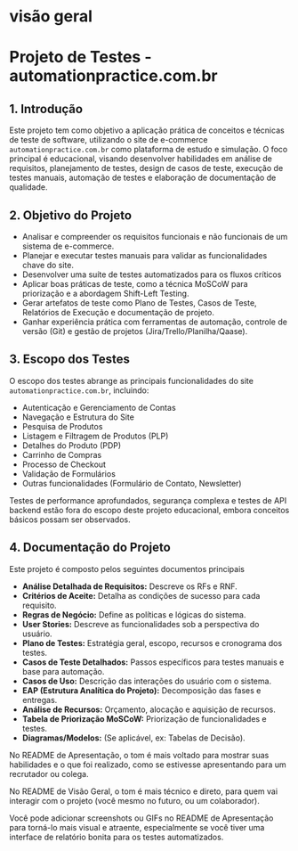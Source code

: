 # visão geral

# Projeto de Testes - automationpractice.com.br

## 1. Introdução

Este projeto tem como objetivo a aplicação prática de conceitos e técnicas de teste de software, utilizando o site de e-commerce `automationpractice.com.br` como plataforma de estudo e simulação. O foco principal é educacional, visando desenvolver habilidades em análise de requisitos, planejamento de testes, design de casos de teste, execução de testes manuais, automação de testes e elaboração de documentação de qualidade.

## 2. Objetivo do Projeto

*   Analisar e compreender os requisitos funcionais e não funcionais de um sistema de e-commerce.
*   Planejar e executar testes manuais para validar as funcionalidades chave do site.
*   Desenvolver uma suíte de testes automatizados para os fluxos críticos
*   Aplicar boas práticas de teste, como a técnica MoSCoW para priorização e a abordagem Shift-Left Testing.
*   Gerar artefatos de teste como Plano de Testes, Casos de Teste, Relatórios de Execução e documentação de projeto.
*   Ganhar experiência prática com ferramentas de automação, controle de versão (Git) e gestão de projetos (Jira/Trello/Planilha/Qaase).

## 3. Escopo dos Testes

O escopo dos testes abrange as principais funcionalidades do site `automationpractice.com.br`, incluindo:

*   Autenticação e Gerenciamento de Contas
*   Navegação e Estrutura do Site
*   Pesquisa de Produtos
*   Listagem e Filtragem de Produtos (PLP)
*   Detalhes do Produto (PDP)
*   Carrinho de Compras
*   Processo de Checkout
*   Validação de Formulários
*   Outras funcionalidades (Formulário de Contato, Newsletter)

Testes de performance aprofundados, segurança complexa e testes de API backend estão fora do escopo deste projeto educacional, embora conceitos básicos possam ser observados.

## 4. Documentação do Projeto

Este projeto é composto pelos seguintes documentos principais 

*   **Análise Detalhada de Requisitos:** Descreve os RFs e RNF.
*   **Critérios de Aceite:** Detalha as condições de sucesso para cada requisito.
*   **Regras de Negócio:** Define as políticas e lógicas do sistema.
*   **User Stories:** Descreve as funcionalidades sob a perspectiva do usuário.
*   **Plano de Testes:** Estratégia geral, escopo, recursos e cronograma dos testes.
*   **Casos de Teste Detalhados:** Passos específicos para testes manuais e base para automação.
*   **Casos de Uso:** Descrição das interações do usuário com o sistema.
*   **EAP (Estrutura Analítica do Projeto):** Decomposição das fases e entregas.
*   **Análise de Recursos:** Orçamento, alocação e aquisição de recursos.
*   **Tabela de Priorização MoSCoW:** Priorização de funcionalidades e testes.
*   **Diagramas/Modelos:** (Se aplicável, ex: Tabelas de Decisão).


No README de Apresentação, o tom é mais voltado para mostrar suas habilidades e o que foi realizado, como se estivesse apresentando para um recrutador ou colega.

No README de Visão Geral, o tom é mais técnico e direto, para quem vai interagir com o projeto (você mesmo no futuro, ou um colaborador).

Você pode adicionar screenshots ou GIFs no README de Apresentação para torná-lo mais visual e atraente, especialmente se você tiver uma interface de relatório bonita para os testes automatizados.
